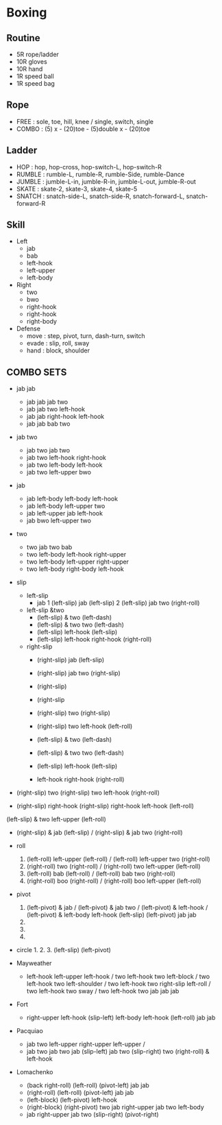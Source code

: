 # Boxing

## Routine
* 5R rope/ladder
* 10R gloves
* 10R hand
* 1R speed ball
* 1R speed bag

## Rope
* FREE    : sole, toe, hill, knee / single, switch, single
* COMBO   : (5) x - (20)toe  - (5)double x - (20)toe

## Ladder
* HOP     : hop, hop-cross, hop-switch-L, hop-switch-R
* RUMBLE  : rumble-L, rumble-R, rumble-Side, rumble-Dance
* JUMBLE  : jumble-L-in, jumble-R-in, jumble-L-out, jumble-R-out
* SKATE   : skate-2, skate-3, skate-4, skate-5
* SNATCH  : snatch-side-L, snatch-side-R, snatch-forward-L, snatch-forward-R

## Skill
* Left
  * jab
  * bab
  * left-hook
  * left-upper
  * left-body
* Right
  * two
  * bwo
  * right-hook
  * right-hook
  * right-body
* Defense
  * move  : step, pivot,	turn, dash-turn, switch
  * evade : slip, roll, sway
  * hand  : block, shoulder

## COMBO SETS
* jab jab
  *	jab jab jab two
  *	jab jab two left-hook
  *	jab jab right-hook left-hook
  *	jab jab bab two

* jab two
  *	jab two jab two
  *	jab two left-hook right-hook
  *	jab two left-body left-hook
  *	jab two left-upper bwo

* jab
  *	jab left-body left-body left-hook
  *	jab left-body left-upper two
  *	jab left-upper jab left-hook
  *	jab bwo left-upper two

* two
  *	two jab two bab
  *	two left-body left-hook right-upper
  *	two left-body left-upper right-upper
  *	two left-body right-body left-hook

* slip
  * left-slip
    * jab
      1	(left-slip) jab (left-slip)
      2 (left-slip) jab two (right-roll)
  * left-slip &two
    *	(left-slip) & two (left-dash)
    *	(left-slip) & two two (left-dash)
    *	(left-slip) left-hook (left-slip)
    * (left-slip) left-hook right-hook (right-roll)
  * right-slip
    *	(right-slip) jab (left-slip)
    * (right-slip) jab two (right-slip)
    * (right-slip) 
    * (right-slip
    *	(right-slip) two (right-slip)
    *	(right-slip) two left-hook (left-roll)
    
    *	(left-slip) & two (left-dash)
    *	(left-slip) & two two (left-dash)
    *	(left-slip) left-hook (left-slip)
    * left-hook right-hook (right-roll)
 
 
 *	(right-slip) two (right-slip) two left-hook (right-roll)
  *	(right-slip) right-hook (right-slip) right-hook left-hook (left-roll)
  
  
  (left-slip) & two left-upper (left-roll)
  *	(right-slip) & jab (left-slip) / (right-slip) & jab two (right-roll)

* roll
  1.	(left-roll) left-upper (left-roll) / (left-roll) left-upper two (right-roll)
  2.	(right-roll) two (right-roll) / (right-roll) two left-upper (left-roll)
  3.	(left-roll) bab (left-roll) / (left-roll) bab two (right-roll)
  4.	(right-roll) boo (right-roll) / (right-roll) boo left-upper (left-roll)

* pivot
  1.	(left-pivot) & jab / (left-pivot) & jab two / 
  (left-pivot) & left-hook / (left-pivot) & left-body left-hook
  (left-slip) (left-pivot) jab jab
  2.	
  3.
  4.

* circle
  1.
  2.
  3.	(left-slip) (left-pivot)

* Mayweather
  * left-hook left-upper left-hook / two left-hook two left-block / two left-hook two left-shoulder / two left-hook two right-slip left-roll / two left-hook two sway / two left-hook two jab jab jab

* Fort
  * right-upper left-hook (slip-left) left-body left-hook (left-roll) jab jab

* Pacquiao
  * jab two left-upper right-upper left-upper /
  * jab two jab two jab (slip-left) jab two (slip-right) two (right-roll) & left-hook

* Lomachenko
  * (back right-roll) (left-roll) (pivot-left) jab jab
  * (right-roll) (left-roll) (pivot-left) jab jab
  * (left-block) (left-pivot) left-hook
  * (right-block) (right-pivot) two jab right-upper jab two left-body
  * jab right-upper jab two (slip-right) (pivot-right)
